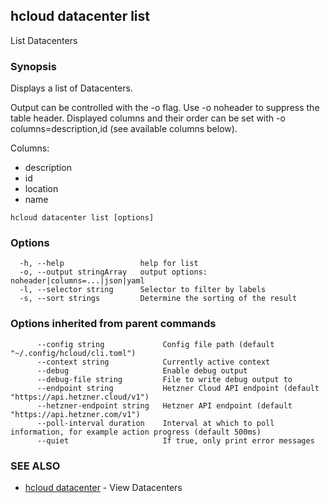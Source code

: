 ## hcloud datacenter list

List Datacenters

### Synopsis

Displays a list of Datacenters.

Output can be controlled with the -o flag. Use -o noheader to suppress the
table header. Displayed columns and their order can be set with
-o columns=description,id (see available columns below).

Columns:
 - description
 - id
 - location
 - name

```
hcloud datacenter list [options]
```

### Options

```
  -h, --help                 help for list
  -o, --output stringArray   output options: noheader|columns=...|json|yaml
  -l, --selector string      Selector to filter by labels
  -s, --sort strings         Determine the sorting of the result
```

### Options inherited from parent commands

```
      --config string             Config file path (default "~/.config/hcloud/cli.toml")
      --context string            Currently active context
      --debug                     Enable debug output
      --debug-file string         File to write debug output to
      --endpoint string           Hetzner Cloud API endpoint (default "https://api.hetzner.cloud/v1")
      --hetzner-endpoint string   Hetzner API endpoint (default "https://api.hetzner.com/v1")
      --poll-interval duration    Interval at which to poll information, for example action progress (default 500ms)
      --quiet                     If true, only print error messages
```

### SEE ALSO

* [hcloud datacenter](hcloud_datacenter.md)	 - View Datacenters
